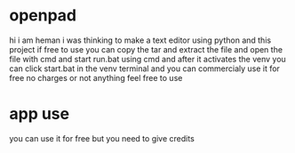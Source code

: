 # openpad
hi i am heman 
i was thinking to make a text editor using python and this project if free to use you can copy the tar and extract the file and open the file with 
cmd and start run.bat using cmd and after it activates the venv you can click start.bat in the venv terminal
and you can commercialy use it for free no charges or not anything feel free to use
# app use
you can use it for free but you need to give credits 
